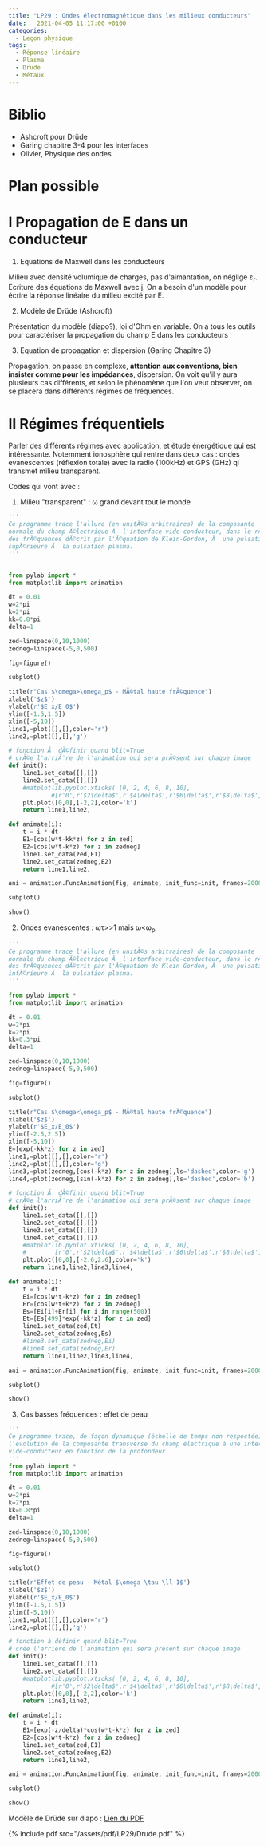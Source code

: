 ```yaml
---
title: "LP29 : Ondes électromagnétique dans les milieux conducteurs"
date:   2021-04-05 11:17:00 +0100
categories:
  - Leçon physique
tags:
  - Réponse linéaire
  - Plasma
  - Drüde
  - Métaux
---
```


# Biblio
- Ashcroft pour Drüde
- Garing chapitre 3-4 pour les interfaces
- Olivier, Physique des ondes

# Plan possible
# I Propagation de E dans un conducteur
1) Equations de Maxwell dans les conducteurs

Milieu avec densité volumique de charges, pas d'aimantation, on néglige &epsilon;<sub>r</sub>. Ecriture des équations de Maxwell avec j. On a besoin d'un modèle pour écrire la réponse linéaire du milieu excité par E.

2) Modèle de Drüde (Ashcroft)

Présentation du modèle (diapo?), loi d'Ohm en variable. On a tous les outils pour caractériser la propagation du champ E dans les conducteurs

3) Equation de propagation et dispersion (Garing Chapitre 3)

Propagation, on passe en complexe, **attention aux conventions, bien insister comme pour les impédances**, dispersion. On voit qu'il y aura plusieurs cas différents, et selon le phénomène que l'on veut observer, on se placera dans différents régimes de fréquences. 

# II Régimes fréquentiels
Parler des différents régimes avec application, et étude énergétique qui est intéressante. Notemment ionosphère qui rentre dans deux cas : ondes evanescentes (réflexion totale) avec la radio (100kHz) et GPS (GHz) qi transmet milieu transparent.

Codes qui vont avec : 

1) Milieu "transparent" : &omega; grand devant tout le monde
``` python
'''
Ce programme trace l'allure (en unitÃ©s arbitraires) de la composante
normale du champ Ã©lectrique Ã  l'interface vide-conducteur, dans le rÃ©gime
des frÃ©quences dÃ©crit par l'Ã©quation de Klein-Gordon, Ã  une pulsation
supÃ©rieure Ã  la pulsation plasma.
'''


from pylab import *
from matplotlib import animation

dt = 0.01
w=2*pi
k=2*pi
kk=0.8*pi
delta=1

zed=linspace(0,10,1000)
zedneg=linspace(-5,0,500)

fig=figure()

subplot()

title(r"Cas $\omega>\omega_p$ - MÃ©tal haute frÃ©quence")
xlabel('$z$')
ylabel(r'$E_x/E_0$')
ylim([-1.5,1.5])
xlim([-5,10])
line1,=plot([],[],color='r')
line2,=plot([],[],'g')

# fonction Ã  dÃ©finir quand blit=True
# crÃ©e l'arriÃ¨re de l'animation qui sera prÃ©sent sur chaque image
def init():
    line1.set_data([],[])
    line2.set_data([],[])
    #matplotlib.pyplot.xticks( [0, 2, 4, 6, 8, 10],
            #[r'0',r'$2\delta$',r'$4\delta$',r'$6\delta$',r'$8\delta$',r'$10\delta$'])
    plt.plot([0,0],[-2,2],color='k')
    return line1,line2,

def animate(i):
    t = i * dt
    E1=[cos(w*t-kk*z) for z in zed]
    E2=[cos(w*t-k*z) for z in zedneg]
    line1.set_data(zed,E1)
    line2.set_data(zedneg,E2)
    return line1,line2,

ani = animation.FuncAnimation(fig, animate, init_func=init, frames=2000, blit=True, interval=20, repeat=False)

subplot()

show()
```

2) Ondes evanescentes : &omega;&tau;>>1 mais &omega;<&omega;<sub>p</sub>

``` python
'''
Ce programme trace l'allure (en unitÃ©s arbitraires) de la composante
normale du champ Ã©lectrique Ã  l'interface vide-conducteur, dans le rÃ©gime
des frÃ©quences dÃ©crit par l'Ã©quation de Klein-Gordon, Ã  une pulsation
infÃ©rieure Ã  la pulsation plasma.
'''

from pylab import *
from matplotlib import animation

dt = 0.01
w=2*pi
k=2*pi
kk=0.3*pi
delta=1

zed=linspace(0,10,1000)
zedneg=linspace(-5,0,500)

fig=figure()

subplot()

title(r"Cas $\omega<\omega_p$ - MÃ©tal haute frÃ©quence")
xlabel('$z$')
ylabel(r'$E_x/E_0$')
ylim([-2.5,2.5])
xlim([-5,10])
E=[exp(-kk*z) for z in zed]
line1,=plot([],[],color='r')
line2,=plot([],[],color='g')
line3,=plot(zedneg,[cos(-k*z) for z in zedneg],ls='dashed',color='g')
line4,=plot(zedneg,[sin(-k*z) for z in zedneg],ls='dashed',color='b')

# fonction Ã  dÃ©finir quand blit=True
# crÃ©e l'arriÃ¨re de l'animation qui sera prÃ©sent sur chaque image
def init():
    line1.set_data([],[])
    line2.set_data([],[])
    line3.set_data([],[])
    line4.set_data([],[])
    #matplotlib.pyplot.xticks( [0, 2, 4, 6, 8, 10],
    #        [r'0',r'$2\delta$',r'$4\delta$',r'$6\delta$',r'$8\delta$',r'$10\delta$'])
    plt.plot([0,0],[-2.6,2.6],color='k')
    return line1,line2,line3,line4,

def animate(i):
    t = i * dt
    Ei=[cos(w*t-k*z) for z in zedneg]
    Er=[cos(w*t+k*z) for z in zedneg]
    Es=[Ei[i]+Er[i] for i in range(500)]
    Et=[Es[499]*exp(-kk*z) for z in zed]
    line1.set_data(zed,Et)
    line2.set_data(zedneg,Es)
    #line3.set_data(zedneg,Ei)
    #line4.set_data(zedneg,Er)
    return line1,line2,line3,line4,

ani = animation.FuncAnimation(fig, animate, init_func=init, frames=2000, blit=True, interval=20, repeat=False)

subplot()

show()
```

3) Cas basses fréquences : effet de peau

``` python
'''
Ce programme trace, de façon dynamique (échelle de temps non respectée),
l'évolution de la composante transverse du champ électrique à une interface
vide-conducteur en fonction de la profondeur.
'''
from pylab import *
from matplotlib import animation

dt = 0.01
w=2*pi
k=2*pi
kk=0.8*pi
delta=1

zed=linspace(0,10,1000)
zedneg=linspace(-5,0,500)

fig=figure()

subplot()

title(r'Effet de peau - Métal $\omega \tau \ll 1$')
xlabel('$z$')
ylabel(r'$E_x/E_0$')
ylim([-1.5,1.5])
xlim([-5,10])
line1,=plot([],[],color='r')
line2,=plot([],[],'g')

# fonction à définir quand blit=True
# crée l'arrière de l'animation qui sera présent sur chaque image
def init():
    line1.set_data([],[])
    line2.set_data([],[])
    #matplotlib.pyplot.xticks( [0, 2, 4, 6, 8, 10],
            #[r'0',r'$2\delta$',r'$4\delta$',r'$6\delta$',r'$8\delta$',r'$10\delta$'])
    plt.plot([0,0],[-2,2],color='k')
    return line1,line2,

def animate(i):
    t = i * dt
    E1=[exp(-z/delta)*cos(w*t-k*z) for z in zed]
    E2=[cos(w*t-k*z) for z in zedneg]
    line1.set_data(zed,E1)
    line2.set_data(zedneg,E2)
    return line1,line2,

ani = animation.FuncAnimation(fig, animate, init_func=init, frames=2000, blit=True, interval=20, repeat=False)

subplot()

show()
```
Modèle de Drüde sur diapo : [Lien du PDF](/assets/pdf/LP29/Drude.pdf)

{% include pdf src="/assets/pdf/LP29/Drude.pdf" %}



